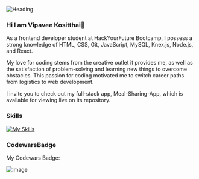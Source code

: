 ![Heading](https://user-images.githubusercontent.com/94117213/233404785-de562107-ea4c-45bc-8854-53db1ff7fd3a.png)

### Hi I am Vipavee Kositthai👋

As a frontend developer student at HackYourFuture Bootcamp, I possess a strong knowledge of HTML, CSS, Git, JavaScript, MySQL, Knex.js, Node.js, and React. 

My love for coding stems from the creative outlet it provides me, as well as the satisfaction of problem-solving and learning new things to overcome obstacles. This passion for coding motivated me to switch career paths from logistics to web development.

I invite you to check out my full-stack app, Meal-Sharing-App, which is available for viewing live on its repository.

### Skills 
[![My Skills](https://skillicons.dev/icons?i=react,js,css,bootstrap,html,nodejs,mysql,postman,git)](https://skillicons.dev)

### CodewarsBadge
My Codewars Badge:

![image](https://www.codewars.com/users/Kositthai/badges/large)
